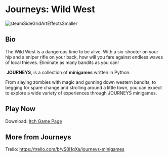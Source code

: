 # Journeys: Wild West
![steamSideGridArtEffectsSmaller](https://github.com/JoshCollins820/Journeys-Wild-West/assets/61770152/13b7be82-e4ce-4223-a262-28d5d0346790)

## Bio
The Wild West is a dangerous time to be alive.
With a six-shooter on your hip and a sniper rifle on your back, how will you fare against endless waves of local thieves.
Eliminate as many bandits as you can!

‎
**JOURNEYS**, is a collection of **minigames** written in Python.

From slaying zombies with magic and gunning down western bandits, to begging for spare change and strolling around a little town, you can expect to explore a wide variety of experiences through JOURNEYS minigames.

## Play Now

Download: [Itch Game Page](https://jhams.itch.io/journeys-wild-west)

## More from Journeys

‎Trello: https://trello.com/b/yS0l1qXa/journeys-minigames

